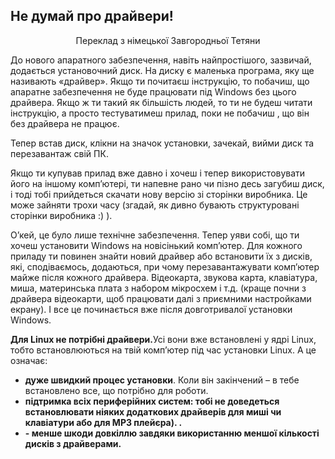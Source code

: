 ﻿<?php require("../../entete.php"); ?> <?php require("../../base.php"); ?> <?php require("../../fonctions.php"); ?>

<div id="corps">

<h2>Не думай про драйвери!</h2>

<p align="center">Переклад з німецької Завгородньої Тетяни

До нового апаратного забезпечення, навіть найпростішого, зазвичай, додається установочний диск. На диску є маленька програма, яку ще називають «драйвер». Якщо ти почитаєш інструкцію, то побачиш, що апаратне забезпечення не буде працювати під Windows без цього драйвера. Якщо ж ти такий як більшість людей, то ти не будеш читати інструкцію, а просто тестуватимеш прилад, поки не побачиш , що він без драйвера не працює.

Тепер встав диск, клікни на значок установки, зачекай, вийми диск та перезавантаж свій ПК.

Якщо ти купував прилад вже давно і хочеш і тепер використовувати його на іншому комп’ютері, ти напевне рано чи пізно десь загубиш диск, і тоді тобі прийдеться скачати нову версію зі сторінки виробника. Це може зайняти трохи часу (згадай, як дивно бувають структуровані сторінки виробника :) ).

О’кей, це було лише технічне забезпечення. Тепер уяви собі, що ти хочеш установити Windows на новісінький комп’ютер. Для кожного приладу ти повинен знайти новий драйвер або встановити їх з дисків, які, сподіваємось, додаються, при чому перезавантажувати комп’ютер майже після кожного драйвера. Відеокарта, звукова карта, клавіатура, миша, материнська плата з набором мікросхем і т.д. (краще почни з драйвера відеокарти, щоб працювати далі з приємними настройками екрану). І все це починається вже після довготривалої установки Windows.

<b>Для Linux не потрібні драйвери.</b>Усі вони вже встановлені у ядрі Linux, тобто встановлюються на твій комп’ютер під час установки Linux. А це означає:

<ul>
<li><b>дуже швидкий процес установки</b>. Коли він закінчений – в тебе встановлено все, що потрібно для роботи.</li>
<li><b>підтримка всіх периферійних систем:  тобі не доведеться встановлювати ніяких додаткових драйверів для миші чи клавіатури або для МР3 плейєра). .</li>
<li><b>- менше шкоди довкіллю завдяки використанню меншої кількості дисків з драйверами.</li>
</ul>

</div>


